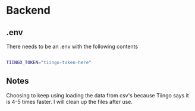 # Backend

## .env

There needs to be an .env with the following contents

```sh

TIINGO_TOKEN="tiingo-token-here"

```

## Notes

Choosing to keep using loading the data from csv's because Tiingo says it is 4-5 times faster. I will clean up the files after use.
